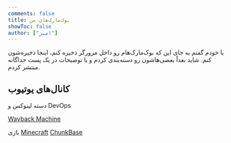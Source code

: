 ```yaml
---
comments: false
title: بوک‌مارک‌های من
showToc: false
author: ["امیر"]
---
```


با خودم گفتم به جای‌ این که بوک‌مارک‌هام رو داخل مرورگر ذخیره کنم، اینجا ذخیره‌شون کنم. شاید بعداً بعضی‌هاشون رو دسته‌بندی کردم و با توضیحات در یک پست جداگانه منتشر کردم. 

## کانال‌های یوتیوب
دسته لینوکس و DevOps

[Wayback Machine](https://archive.org/)

بازی
[Minecraft](https://www.youtube.com/@Eyecraftmc/videos)
[ChunkBase](https://www.chunkbase.com/)